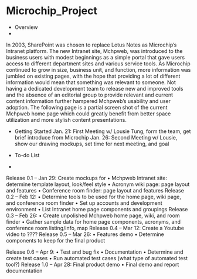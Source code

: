 # Microchip_Project

- Overview
- 
In 2003, SharePoint was chosen to replace Lotus Notes as Microchip’s Intranet platform. The new Intranet site, Mchpweb, was introduced to the business users with modest beginnings as a simple portal that gave users access to different department sites and various service tools. As Microchip continued to grow in size, business unit, and function, more information was jumbled on existing pages, with the hope that providing a lot of different information would mean that something was relevant to someone. Not having a dedicated development team to release new and improved tools and the absence of an editorial group to provide relevant and current content information further hampered Mchpweb’s usability and user adoption. The following page is a partial screen shot of the current Mchpweb home page which could greatly benefit from better space utilization and more stylish content presentations.

- Getting Started
Jan. 21: First Meeting w/ Lousie Tung, form the team, get brief introduce from Microchip
Jan. 26: Second Meeting w/ Lousie, show our drawing mockups, set time for next meeting, and goal

- To-do List
- 
Release 0.1 – Jan 29: Create mockups for 
•	Mchpweb Intranet site: determine template layout, look/feel style
•	Acronym wiki page: page layout and features
•	Conference room finder: page layout and features
Release 0.2 – Feb 12: 
•	Determine tools to be used for the home page, wiki page, and conference room finder
•	Set up accounts and development environment
•	List Intranet home page components and groupings
Release 0.3 – Feb 26: 
•	Create unpolished Mchpweb home page, wiki, and room finder
•	Gather sample data for home page components, acronyms, and conference room listing/info, map
Release 0.4 – Mar 12: Create a Youtube video to ????
Release 0.5 – Mar 26: 
•	Features demo
•	Determine components to keep for the final product

Release 0.6 – Apr 9: 
•	Test and bug fix
•	Documentation
•	Determine and create test cases
•	Run automated test cases (what type of automated test tool?)
Release 1.0 – Apr 28: Final product demo
•	Final demo and report documentation
 

